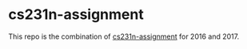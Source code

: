 # cs231n-assignment
This repo is the combination of [cs231n-assignment](http://cs231n.github.io/) for 2016 and 2017.

